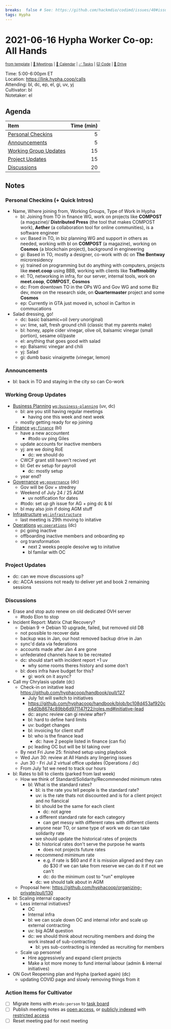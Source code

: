 ```yaml
---
breaks:  false # See: https://github.com/hackmdio/codimd/issues/40#issuecomment-172927690
tags: Hypha
---
```

# 2021-06-16 Hypha Worker Co-op: All Hands

<sup>[from template][template] | [:notebook: Meetings][meetings] | [:date: Calendar][calendar] | [:white_check_mark: Tasks][tasks] | [:cat: Code][gh] | [:open_file_folder: Drive][drive]</sup>

Time:       5:00-6:00pm ET  
Location:   https://link.hypha.coop/calls  
Attending:  bl, dc, ep, el, gi, uv, yj  
Cultivator: bl  
Notetaker:  el

## Agenda

| Item                                            | Time (min) |
|:------------------------------------------------|-----------:|
| [Personal Checkins](#Personal-Checkins)         |          5 |
| [Announcements](#Announcements)                 |          5 |
| [Working Group Updates](#Working-Group-Updates) |         15 |
| [Project Updates](#Project-Updates)             |         15 |
| [Discussions](#Discussions)                     |         20 |

## Notes

### Personal Checkins (+ Quick Intros)

- Name, Where joining from, Working Groups, Type of Work in Hypha
    - bl: Joining from TO in finance WG, work on projects like **COMPOST** (a magazine)/ **Distributed Press** (the tool that makes COMPOST work), **Aether** (a collaboration tool for online communities), is a software engineer
    - uv: Based in TO, in biz planning WG and support in others as needed, working with bl on **COMPOST** (a magazine), working on **Cosmos** (a blockchain project), background in engineering
    - gi: Based in TO, mostly a designer, co-work with dc on **The Bentway** microresidency
    - yj: trained on programming but do anything with computers, projects like **meet.coop** using BBB, working with clients like **Traffmobility**
    - el: TO, networking in infra, for our server, internal tools, work on **meet.coop**, **COMPOST**, **Cosmos**
    - dc: From downtown TO in the OPs WG and Gov WG and some Biz dev, more on the research side, on **Quartermaster** project and some **Cosmos**
    - ep: Currently in GTA just moved in, school in Carlton in commucations
- Salad dressing, go!
    - dc: basic balsamic+oil (very unoriginal)
    - uv: lime, salt, fresh ground chili (classic that my parents make)
    - bl: honey, apple cider vinegar, olive oil, balsamic vinegar (small portion), sesame oil/paste
    - el: anything that goes good with salad
    - ep: Balsamic vinegar and chili
    - yj: Salad
    - gi: dumb basic vinaigrette (vinegar, lemon)

### Announcements

- bl: back in TO and staying in the city so can Co-work

### Working Group Updates

- [Business Planning][biz-wg] [`wg:business-planning`][l-biz] (uv, dc)
    - bl: are you still having regular meetings
        - having one this week and next week
    - mostly getting ready for ep joining
- [Finance][fin-wg] [`wg:finance`][l-fin] (bl)
    - have a new accountent
        - #todo uv ping Giles
    - update accounts for inactive members
    - yj: are we doing RoE
        - dc: we should do
    - CWCF grant still haven't recived yet
    - bl: Get ev setup for payroll
        - dc: mostly setup
    - year end?
- [Governance][gov-wg] [`wg:governance`][l-gov] (dc)
    - Gov will be Gov + stredrey
    - Weekend of July 24 / 25 AGM
        - uv notification for dates
    - #todo: set up gh issue for AG + ping dc & bl 
    - bl may also join if doing AGM stuff
- [Infrastructure][inf-wg] [`wg:infrastructure`][l-inf]
    - last meeting is 29th moving to initative
- [Operations][ops-wg] [`wg:operations`][l-ops] (dc)
    - pc going inactive
    - offboarding inactive members and onboarding ep
    - org transformation
        - next 2 weeks people desolve wg to initative
        - bl familar with OC

### Project Updates

- dc: can we move discussions up?
- dc: ACCA sessions not ready to deliver yet and book 2 remaining sessions

### Discussions

- Erase and stop auto renew on old dedicated OVH server
    - #todo Elon to stop
- Incident Report: Matrix Chat Recovery? 
    - Debian 9 -> Debian 10 upgrade, failed, but removed old DB
    - not possible to recover data
    - backup was in Jan, our host removed backup drive in Jan
    - sync'd data via federations
    - accounts made after Jan 4 are gone
    - unfederated channels have to be recreated
    - dc: should start with incident report +1 uv
        - why some rooms theres history and some don't
    - bl: does infra have budget for this?
        - gi: work on it async?
- Call my Chrylasis update (dc)
    - Check-in on initative lead https://github.com/hyphacoop/handbook/pull/127
        - July 1st will switch to initiatives
        - https://github.com/hyphacoop/handbook/blob/bc108d453af920ce4d0b8674c89bb6d971147f22/roles.md#initiative-lead
        - dc: async review can gi review after?
        - bl: hard to define hard limits
        - uv: budget changes
        - bl: invoicing for client stuff 
        - bl: who is the finance lead
            - dc: have 2 people listed in finance (can fix)
        - pc leading OC but will be bl taking over
    - By next Fri June 25: finished setup using playbook
    - Wed Jun 30: review at All Hands any lingering issues
    - Jun 30 - Fri Jul 2 virtual office updates (Operations / dc)
    - From July 1st we need to track our hours
- bl: Rates to bill to clients (parked from last week)
    - How we think of Standard/Solidarity/Recommended minimum rates
        - bl: What is the standard rates?
            - bl: is the rate you tell people is the standard rate?
            - uv: is the rate thats not discounted and is for a client project and no fiancical 
            - bl: should be the same for each client
                - dc: not agree
            - a different standard rate for each category
                - can get messy with different rates with different clients
            - anyone near TO, or same type of work we do can take solidarity rate
            - we should update the historical rates of projects
            - bl: historical rates don't serve the purpose he wants
                - does not projects future rates
            - reccommend mimimum rate
                - e.g. if rate is $60 and if it is mission aligned and they can do $30 if we can take from reserve we can do it if not we can't
                - dc: do the minimum cost to "run" employee  
            - dc: we should talk about in AGM
    - Proposal here: https://github.com/hyphacoop/organizing-private/pull/130
- bl: Scaling internal capacity
    - Less internal initiatives?
        - OC
        - Internal infra
        - bl: we can scale down OC and internal infor and scale up external contracting
        - uv: big AGM question
        - dc: we should think about recruiting members and doing the work instead of sub-contracting
            - bl: yes sub-contracting is intended as recruiting for members
    - Scale up personnel
        - Hire aggressively and expand client projects
        - Make a lot more money to fund internal labour (admin & internal initiatives)
- ON Govt Reopening plan and Hypha (parked again) (dc)
    - updating COVID page and slowly removing things from it


### Action Items for Cultivator

- [ ] Migrate items with `#todo:person` to [task board][tasks]
- [ ] Publish meeting notes as [open access][public], or [publicly indexed][index] with [restricted access][private]
- [ ] Reset meeting pad for next meeting

<!-- Links: Important -->
[template]: https://link.hypha.coop/template
[meetings]: https://link.hypha.coop/meetings
[calendar]: https://link.hypha.coop/calendar
[tasks]:    https://link.hypha.coop/tasks
[gh]:       https://link.hypha.coop/gh
[drive]:    https://link.hypha.coop/drive

<!-- Links: Labels -->
[l-pri-hi]: https://github.com/orgs/hyphacoop/projects/2?card_filter_query=label:[priority-★★★]
[l-pri-md]: https://github.com/orgs/hyphacoop/projects/2?card_filter_query=label:[priority-★★☆]
[l-pri-lo]: https://github.com/orgs/hyphacoop/projects/2?card_filter_query=label:[priority-★☆☆]
[l-pri-none]: https://github.com/orgs/hyphacoop/projects/2?card_filter_query=-label:[priority-★☆☆]+-label:[priority-★★☆]+-label:[priority-★★★]
[l-biz]: https://github.com/orgs/hyphacoop/projects/2?card_filter_query=label:"wg:business-planning"
[l-fin]: https://github.com/orgs/hyphacoop/projects/2?card_filter_query=label:"wg:finance"
[l-gov]: https://github.com/orgs/hyphacoop/projects/2?card_filter_query=label:"wg:governance
[l-inf]: https://github.com/orgs/hyphacoop/projects/2?card_filter_query=label:"wg:infrastructure"
[l-ops]: https://github.com/orgs/hyphacoop/projects/2?card_filter_query=label:"wg:operations"
[l-none]: https://github.com/orgs/hyphacoop/projects/2?card_filter_query=-label:wg:operations+-label:wg:infrastructure+-label:wg:finance+-label:wg:governance+-label:wg:business-planning

<!-- Links: Working Groups -->
[biz-wg]: https://link.hypha.coop/biz-wg
[fin-wg]: https://link.hypha.coop/fin-wg
[gov-wg]: https://link.hypha.coop/gov-wg
[inf-wg]: https://link.hypha.coop/inf-wg
[ops-wg]: https://link.hypha.coop/ops-wg

<!-- Links: Archive -->
[public]:   https://github.com/hyphacoop/organizing/new/master?filename=_posts/meeting-notes/2021-MM-DD-all-hands.md
[index]:    https://github.com/hyphacoop/organizing/new/master?filename=_posts/private/meeting-notes/2021-MM-DD-all-hands.md&value=Empty%20file%20for%20public%20indexing%20of%20access-restricted%20file.
[private]:  https://github.com/hyphacoop/organizing-private/new/master?filename=meeting-notes/2021-MM-DD-all-hands.md
